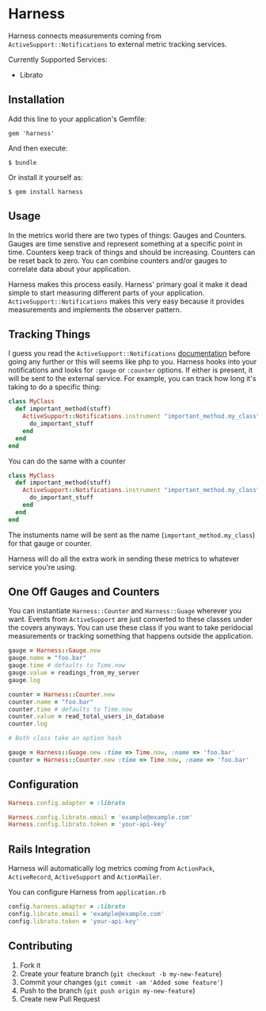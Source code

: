 # Harness

Harness connects measurements coming from `ActiveSupport::Notifications`
to external metric tracking services.

Currently Supported Services:

* Librato

## Installation

Add this line to your application's Gemfile:

    gem 'harness'

And then execute:

    $ bundle

Or install it yourself as:

    $ gem install harness

## Usage

In the metrics world there are two types of things: Gauges and Counters.
Gauges are time senstive and represent something at a specific point in
time. Counters keep track of things and should be increasing. Counters
can be reset back to zero. You can combine counters and/or gauges to
correlate data about your application.

Harness makes this process easily. Harness' primary goal it make it dead
simple to start measuring different parts of your application.
`ActiveSupport::Notifications` makes this very easy because it provides
measurements and implements the observer pattern.

## Tracking Things

I guess you read the `ActiveSupport::Notifications`
[documentation](http://api.rubyonrails.org/classes/ActiveSupport/Notifications.html)
before going any further or this will seems like php to you. Harness
hooks into your notifications and looks for `:gauge` or `:counter`
options. If either is present, it will be sent to the external service.
For example, you can track how long it's taking to do a specific thing:

```ruby
class MyClass
  def important_method(stuff)
    ActiveSupport::Notifications.instrument "important_method.my_class", :gauge => true do
      do_important_stuff
    end
  end
end
```

You can do the same with a counter

```ruby
class MyClass
  def important_method(stuff)
    ActiveSupport::Notifications.instrument "important_method.my_class", :counter => 11 do
      do_important_stuff
    end
  end
end
```

The instuments name will be sent as the name (`important_method.my_class`) 
for that gauge or counter.

Harness will do all the extra work in sending these metrics to whatever
service you're using.

## One Off Gauges and Counters

You can instantiate `Harness::Counter` and `Harness::Guage` wherever you
want. Events from `ActiveSupport` are just converted to these classes
under the covers anyways. You can use these class if you want to take
peridocial measurements or tracking something that happens outside the
application.

```ruby
gauge = Harness::Gauge.new
gauge.name = "foo.bar"
gauge.time # defaults to Time.now
gauge.value = readings_from_my_server
gauge.log

counter = Harness::Counter.new
counter.name = "foo.bar"
counter.time # defaults to Time.now
counter.value = read_total_users_in_database
counter.log

# Both class take an option hash

gauge = Harness::Guage.new :time => Time.now, :name => 'foo.bar'
counter = Harness::Counter.new :time => Time.now, :name => 'foo.bar'
```

## Configuration

```ruby
Harness.config.adapter = :librato

Harness.config.librato.email = 'example@example.com'
Harness.config.librato.token = 'your-api-key'
```

## Rails Integration

Harness will automatically log metrics coming from `ActionPack`,
`ActiveRecord`, `ActiveSupport` and `ActionMailer`.

You can configure Harness from `application.rb`

```ruby
config.harness.adapter = :librato
config.librato.email = 'example@example.com'
config.librato.token = 'your-api-key'
```

## Contributing

1. Fork it
2. Create your feature branch (`git checkout -b my-new-feature`)
3. Commit your changes (`git commit -am 'Added some feature'`)
4. Push to the branch (`git push origin my-new-feature`)
5. Create new Pull Request
